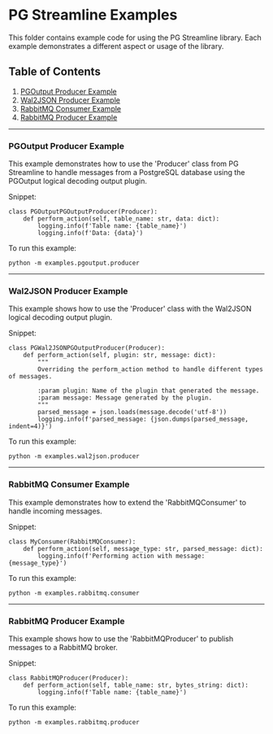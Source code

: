 # PG Streamline Examples

This folder contains example code for using the PG Streamline library. Each example demonstrates a different aspect or usage of the library.

## Table of Contents

1. [PGOutput Producer Example](#pgoutput-producer-example)
2. [Wal2JSON Producer Example](#wal2json-producer-example)
3. [RabbitMQ Consumer Example](#rabbitmq-consumer-example)
4. [RabbitMQ Producer Example](#rabbitmq-producer-example)

---

### PGOutput Producer Example

This example demonstrates how to use the 'Producer' class from PG Streamline to handle messages from a PostgreSQL database using the PGOutput logical decoding output plugin.

Snippet:
```
class PGOutputPGOutputProducer(Producer):
    def perform_action(self, table_name: str, data: dict):
        logging.info(f'Table name: {table_name}')
        logging.info(f'Data: {data}')
```

To run this example:
```
python -m examples.pgoutput.producer
```

---

### Wal2JSON Producer Example

This example shows how to use the 'Producer' class with the Wal2JSON logical decoding output plugin.

Snippet:
```
class PGWal2JSONPGOutputProducer(Producer):
    def perform_action(self, plugin: str, message: dict):
        """
        Overriding the perform_action method to handle different types of messages.

        :param plugin: Name of the plugin that generated the message.
        :param message: Message generated by the plugin.
        """
        parsed_message = json.loads(message.decode('utf-8'))
        logging.info(f'parsed_message: {json.dumps(parsed_message, indent=4)}')
```

To run this example:
```
python -m examples.wal2json.producer
```

---

### RabbitMQ Consumer Example

This example demonstrates how to extend the 'RabbitMQConsumer' to handle incoming messages.

Snippet:
```
class MyConsumer(RabbitMQConsumer):
    def perform_action(self, message_type: str, parsed_message: dict):
        logging.info(f'Performing action with message: {message_type}')
```

To run this example:
```
python -m examples.rabbitmq.consumer
```

---

### RabbitMQ Producer Example

This example shows how to use the 'RabbitMQProducer' to publish messages to a RabbitMQ broker.

Snippet:
```
class RabbitMQProducer(Producer):
    def perform_action(self, table_name: str, bytes_string: dict):
        logging.info(f'Table name: {table_name}')
```

To run this example:
```
python -m examples.rabbitmq.producer
```